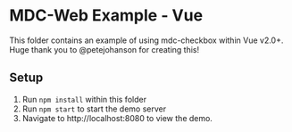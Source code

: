 # MDC-Web Example - Vue

This folder contains an example of using mdc-checkbox within Vue v2.0+. Huge thank you to
@petejohanson for creating this!

## Setup

1. Run `npm install` within this folder
2. Run `npm start` to start the demo server
3. Navigate to http://localhost:8080 to view the demo.
